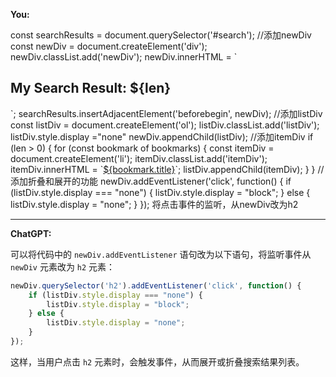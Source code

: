 **You:**

const searchResults = document.querySelector('#search'); //添加newDiv const newDiv = document.createElement('div'); newDiv.classList.add('newDiv'); newDiv.innerHTML = \`<h2>My Search Result: ${len}</h2>\`; searchResults.insertAdjacentElement('beforebegin', newDiv); //添加listDiv const listDiv = document.createElement('ol'); listDiv.classList.add('listDiv'); listDiv.style.display ="none" newDiv.appendChild(listDiv); //添加itemDiv if (len > 0) { for (const bookmark of bookmarks) { const itemDiv = document.createElement('li'); itemDiv.classList.add('itemDiv'); itemDiv.innerHTML = \`<a href="${bookmark.url}" target="\_blank">${bookmark.title}</a>\`; listDiv.appendChild(itemDiv); } } // 添加折叠和展开的功能 newDiv.addEventListener('click', function() { if (listDiv.style.display === "none") { listDiv.style.display = "block"; } else { listDiv.style.display = "none"; } }); 将点击事件的监听，从newDiv改为h2

* * *

**ChatGPT:**

可以将代码中的 `newDiv.addEventListener` 语句改为以下语句，将监听事件从 `newDiv` 元素改为 `h2` 元素：

```javascript
newDiv.querySelector('h2').addEventListener('click', function() {
    if (listDiv.style.display === "none") {
        listDiv.style.display = "block";
    } else {
        listDiv.style.display = "none";
    }
});
```

这样，当用户点击 `h2` 元素时，会触发事件，从而展开或折叠搜索结果列表。